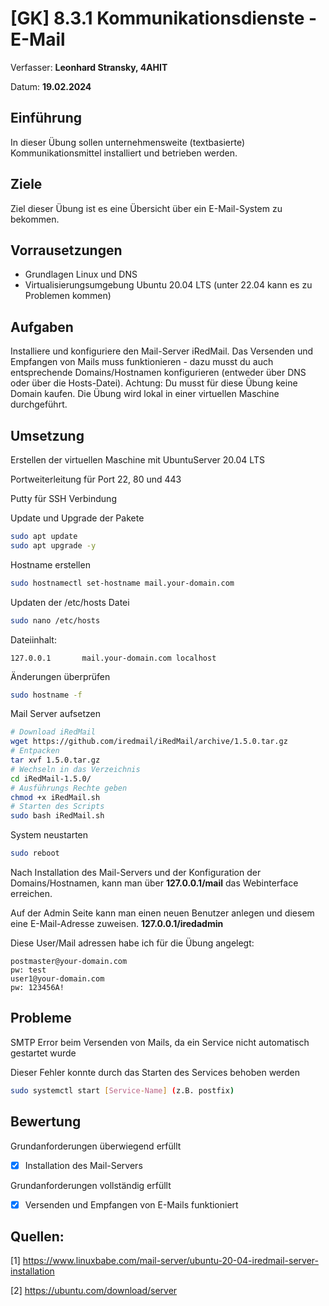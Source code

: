 # [GK] 8.3.1 Kommunikationsdienste - E-Mail

Verfasser: **Leonhard Stransky, 4AHIT**

Datum: **19.02.2024**

## Einführung

In dieser Übung sollen unternehmensweite (textbasierte) Kommunikationsmittel installiert und betrieben werden.

## Ziele

Ziel dieser Übung ist es eine Übersicht über ein E-Mail-System zu bekommen.

## Vorrausetzungen

- Grundlagen Linux und DNS
- Virtualisierungsumgebung Ubuntu 20.04 LTS (unter 22.04 kann es zu Problemen kommen)

## Aufgaben

Installiere und konfiguriere den Mail-Server iRedMail. Das Versenden und Empfangen von Mails muss funktionieren - dazu musst du auch entsprechende Domains/Hostnamen konfigurieren (entweder über DNS oder über die Hosts-Datei).
Achtung: Du musst für diese Übung keine Domain kaufen. Die Übung wird lokal in einer virtuellen Maschine durchgeführt.

## Umsetzung

Erstellen der virtuellen Maschine mit UbuntuServer 20.04 LTS

Portweiterleitung für Port 22, 80 und 443

Putty für SSH Verbindung

Update und Upgrade der Pakete
```bash
sudo apt update
sudo apt upgrade -y
```

Hostname erstellen
```bash
sudo hostnamectl set-hostname mail.your-domain.com
```

Updaten der /etc/hosts Datei
```bash
sudo nano /etc/hosts
```

Dateiinhalt:
```plaintext
127.0.0.1       mail.your-domain.com localhost
```

Änderungen überprüfen
```bash
sudo hostname -f
```

Mail Server aufsetzen
```bash
# Download iRedMail
wget https://github.com/iredmail/iRedMail/archive/1.5.0.tar.gz
# Entpacken
tar xvf 1.5.0.tar.gz
# Wechseln in das Verzeichnis
cd iRedMail-1.5.0/
# Ausführungs Rechte geben
chmod +x iRedMail.sh
# Starten des Scripts
sudo bash iRedMail.sh
```

System neustarten
```bash
sudo reboot
```

Nach Installation des Mail-Servers und der Konfiguration der Domains/Hostnamen, kann man über
**127.0.0.1/mail** das Webinterface erreichen.

Auf der Admin Seite kann man einen neuen Benutzer anlegen und diesem eine E-Mail-Adresse zuweisen.
**127.0.0.1/iredadmin**

Diese User/Mail adressen habe ich für die Übung angelegt:
```plaintext
postmaster@your-domain.com
pw: test
user1@your-domain.com
pw: 123456A!
```

## Probleme

SMTP Error beim Versenden von Mails, da ein Service nicht automatisch gestartet wurde

Dieser Fehler konnte durch das Starten des Services behoben werden

```bash
sudo systemctl start [Service-Name] (z.B. postfix)
```

## Bewertung

Grundanforderungen überwiegend erfüllt
- [X] Installation des Mail-Servers
  
Grundanforderungen vollständig erfüllt
- [X] Versenden und Empfangen von E-Mails funktioniert

## Quellen:

[1] https://www.linuxbabe.com/mail-server/ubuntu-20-04-iredmail-server-installation

[2] https://ubuntu.com/download/server














